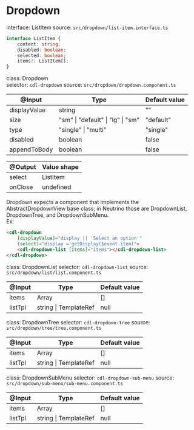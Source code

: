 # Dropdown

interface: ListItem
source: `src/dropdown/list-item.interface.ts`
```typescript
interface ListItem {
	content: string;
	disabled: boolean;
	selected: boolean;
	items?: ListItem[];
}
```

class: Dropdown  
selector: `cdl-dropdown`
source: `src/dropdown/dropdown.component.ts`

| @Input        | Type                              | Default value |
| ------------- | --------------------------------- | ------------- |
| displayValue  | string                            | ""            |
| size          | "sm" \| "default" \| "lg" \| "sm" | "default"     |
| type          | "single" \| "multi"               | "single"      |
| disabled      | boolean                           | false         |
| appendToBody  | boolean                           | false         |

| @Output | Value shape |
| ------- | ----------- |
| select  | ListItem    |
| onClose | undefined   |

Dropdown expects a component that implements the AbstractDropdownView base class; in Neutrino those are DropdownList, DropdownTree, and DropdownSubMenu.  
Ex:
```html
<cdl-dropdown
	[displayValue]="display || 'Select an option'"
	(select)="display = getDisplay($event.item)">
	<cdl-dropdown-list [items]="items"></cdl-dropdown-list>
</cdl-dropdown>
```

class: DropdownList
selector: `cdl-dropdown-list`
source: `src/dropdown/list/list.component.ts`

| @Input  | Type                       | Default value |
| ------- | -------------------------- | ------------- |
| items   | Array<ListItem>            | []            |
| listTpl | string \| TemplateRef<any> | null          |

class: DropdownTree
selector: `cdl-dropdown-tree`
source: `src/dropdown/tree/tree.component.ts`

| @Input  | Type                       | Default value |
| ------- | -------------------------- | ------------- |
| items   | Array<ListItem>            | []            |
| listTpl | string \| TemplateRef<any> | null          |

class: DropdownSubMenu
selector: `cdl-dropdown-sub-menu`
source: `src/dropdown/sub-menu/sub-menu.component.ts`

| @Input  | Type                       | Default value |
| ------- | -------------------------- | ------------- |
| items   | Array<ListItem>            | []            |
| listTpl | string \| TemplateRef<any> | null          |

